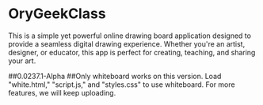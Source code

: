# OryGeekClass
This is a simple yet powerful online drawing board application designed to provide a seamless digital drawing experience. Whether you're an artist, designer, or educator, this app is perfect for creating, teaching, and sharing your art.

##0.0237.1-Alpha
##Only whiteboard works on this version. Load "white.html," "script.js," and "styles.css" to use whiteboard. For more features, we will keep uploading.
